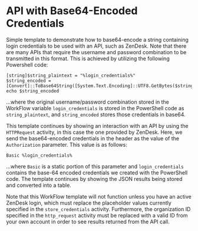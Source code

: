 # API with Base64-Encoded Credentials

Simple template to demonstrate how to base64-encode a string containing login credentials to be used with an API, such as ZenDesk. Note that there are many APIs that require the username and password combination to be transmitted in this format. This is achieved by utilizing the following Powershell code:

```
[string]$string_plaintext = "%login_credentials%"
$string_encoded = [Convert]::ToBase64String([System.Text.Encoding]::UTF8.GetBytes($string_plaintext))
echo $string_encoded
```

...where the original username/password combination stored in the WorkFlow variable `login_credentials` is stored in the PowerShell code as `string_plaintext`, and `string_encoded` stores those credentials in base64.

This template continues by showing an interaction with an API by using the `HTTPRequest` activity, in this case the one provided by ZenDesk. Here, we send the base64-encoded credentials in the header as the value of the `Authorization` parameter. This value is as follows:

`Basic %login_credentials%`

...where `Basic` is a static portion of this parameter and `login_credentials` contains the base-64 encoded credentials we created with the PowerShell code. The template continues by showing the JSON results being stored and converted into a table.

Note that this WorkFlow template will not function unless you have an active ZenDesk login, which must replace the placeholder values currently specified in the `store_credentials` activity.  Furthermore, the organization ID specified in the `http_request` activity must be replaced with a valid ID from your own account in order to see results returned from the API call.
